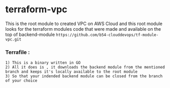 # terraform-vpc

This is the root module to created VPC on AWS Cloud and this root module looks for the terraform modules code that were made and available on the top of backend-module `https://github.com/b54-clouddevops/tf-module-vpc.git`


### Terrafile : 

```
1) This is a binary written in GO
2) All it does is , it downloads the backend module from the mentioned branch and keeps it's locally available to the root module
3) So that your indended backend module can be closed from the branch of your choice
```